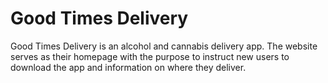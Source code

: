 # Good Times Delivery
Good Times Delivery is an alcohol and cannabis delivery app. The website serves as their homepage with the purpose to instruct new users to download the app and information on where they deliver.


